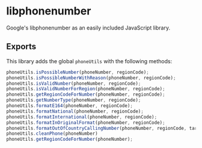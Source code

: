 libphonenumber
==============

Google's libphonenumber as an easily included JavaScript library.

Exports
-------

This library adds the global `phoneUtils` with the following methods:

```js
phoneUtils.isPossibleNumber(phoneNumber, regionCode);
phoneUtils.isPossibleNumberWithReason(phoneNumber, regionCode);
phoneUtils.isValidNumber(phoneNumber, regionCode);
phoneUtils.isValidNumberForRegion(phoneNumber, regionCode);
phoneUtils.getRegionCodeForNumber(phoneNumber, regionCode);
phoneUtils.getNumberType(phoneNumber, regionCode);
phoneUtils.formatE164(phoneNumber, regionCode);
phoneUtils.formatNational(phoneNumber, regionCode);
phoneUtils.formatInternational(phoneNumber, regionCode);
phoneUtils.formatInOriginalFormat(phoneNumber, regionCode);
phoneUtils.formatOutOfCountryCallingNumber(phoneNumber, regionCode, target);
phoneUtils.cleanPhone(phoneNumber)
phoneUtils.getRegionCodeForNumber(phoneNumber);
```
